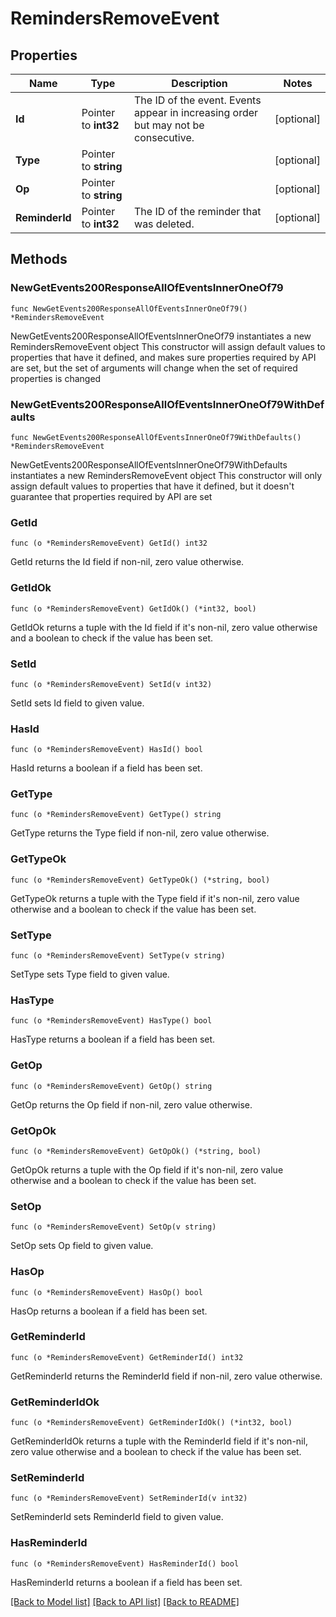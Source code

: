 # RemindersRemoveEvent

## Properties

Name | Type | Description | Notes
------------ | ------------- | ------------- | -------------
**Id** | Pointer to **int32** | The ID of the event. Events appear in increasing order but may not be consecutive.  | [optional] 
**Type** | Pointer to **string** |  | [optional] 
**Op** | Pointer to **string** |  | [optional] 
**ReminderId** | Pointer to **int32** | The ID of the reminder that was deleted.  | [optional] 

## Methods

### NewGetEvents200ResponseAllOfEventsInnerOneOf79

`func NewGetEvents200ResponseAllOfEventsInnerOneOf79() *RemindersRemoveEvent`

NewGetEvents200ResponseAllOfEventsInnerOneOf79 instantiates a new RemindersRemoveEvent object
This constructor will assign default values to properties that have it defined,
and makes sure properties required by API are set, but the set of arguments
will change when the set of required properties is changed

### NewGetEvents200ResponseAllOfEventsInnerOneOf79WithDefaults

`func NewGetEvents200ResponseAllOfEventsInnerOneOf79WithDefaults() *RemindersRemoveEvent`

NewGetEvents200ResponseAllOfEventsInnerOneOf79WithDefaults instantiates a new RemindersRemoveEvent object
This constructor will only assign default values to properties that have it defined,
but it doesn't guarantee that properties required by API are set

### GetId

`func (o *RemindersRemoveEvent) GetId() int32`

GetId returns the Id field if non-nil, zero value otherwise.

### GetIdOk

`func (o *RemindersRemoveEvent) GetIdOk() (*int32, bool)`

GetIdOk returns a tuple with the Id field if it's non-nil, zero value otherwise
and a boolean to check if the value has been set.

### SetId

`func (o *RemindersRemoveEvent) SetId(v int32)`

SetId sets Id field to given value.

### HasId

`func (o *RemindersRemoveEvent) HasId() bool`

HasId returns a boolean if a field has been set.

### GetType

`func (o *RemindersRemoveEvent) GetType() string`

GetType returns the Type field if non-nil, zero value otherwise.

### GetTypeOk

`func (o *RemindersRemoveEvent) GetTypeOk() (*string, bool)`

GetTypeOk returns a tuple with the Type field if it's non-nil, zero value otherwise
and a boolean to check if the value has been set.

### SetType

`func (o *RemindersRemoveEvent) SetType(v string)`

SetType sets Type field to given value.

### HasType

`func (o *RemindersRemoveEvent) HasType() bool`

HasType returns a boolean if a field has been set.

### GetOp

`func (o *RemindersRemoveEvent) GetOp() string`

GetOp returns the Op field if non-nil, zero value otherwise.

### GetOpOk

`func (o *RemindersRemoveEvent) GetOpOk() (*string, bool)`

GetOpOk returns a tuple with the Op field if it's non-nil, zero value otherwise
and a boolean to check if the value has been set.

### SetOp

`func (o *RemindersRemoveEvent) SetOp(v string)`

SetOp sets Op field to given value.

### HasOp

`func (o *RemindersRemoveEvent) HasOp() bool`

HasOp returns a boolean if a field has been set.

### GetReminderId

`func (o *RemindersRemoveEvent) GetReminderId() int32`

GetReminderId returns the ReminderId field if non-nil, zero value otherwise.

### GetReminderIdOk

`func (o *RemindersRemoveEvent) GetReminderIdOk() (*int32, bool)`

GetReminderIdOk returns a tuple with the ReminderId field if it's non-nil, zero value otherwise
and a boolean to check if the value has been set.

### SetReminderId

`func (o *RemindersRemoveEvent) SetReminderId(v int32)`

SetReminderId sets ReminderId field to given value.

### HasReminderId

`func (o *RemindersRemoveEvent) HasReminderId() bool`

HasReminderId returns a boolean if a field has been set.


[[Back to Model list]](../README.md#documentation-for-models) [[Back to API list]](../README.md#documentation-for-api-endpoints) [[Back to README]](../README.md)


